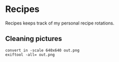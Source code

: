 # Recipes

Recipes keeps track of my personal recipe rotations.

## Cleaning pictures

```
convert in -scale 640x640 out.png
exiftool -all= out.png
```